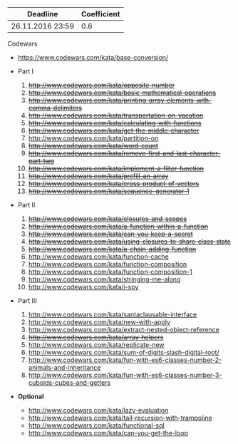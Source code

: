 ﻿Deadline         |  Coefficient
-----------------|----------------
26.11.2016 23:59  | 0.6

Codewars 
  - https://www.codewars.com/kata/base-conversion/

  - Part I 
     1. ~~http://www.codewars.com/kata/opposite-number~~
     2. ~~http://www.codewars.com/kata/basic-mathematical-operations~~
     3. ~~http://www.codewars.com/kata/printing-array-elements-with-comma-delimiters~~
     4. ~~http://www.codewars.com/kata/transportation-on-vacation~~
     5. ~~http://www.codewars.com/kata/calculating-with-functions~~
     6. ~~http://www.codewars.com/kata/get-the-middle-character~~
     7. http://www.codewars.com/kata/partition-on
     8. ~~http://www.codewars.com/kata/word-count~~ 
     9. ~~http://www.codewars.com/kata/remove-first-and-last-character-part-two~~
     10. ~~http://www.codewars.com/kata/implement-a-filter-function~~ 
     11. ~~http://www.codewars.com/kata/prefill-an-array~~
     12. ~~http://www.codewars.com/kata/cross-product-of-vectors~~
     13. ~~http://www.codewars.com/kata/sequence-generator-1~~
  - Part II 
     1. ~~http://www.codewars.com/kata/closures-and-scopes~~
     2. ~~http://www.codewars.com/kata/a-function-within-a-function~~ 
     3. ~~http://www.codewars.com/kata/can-you-keep-a-secret~~
     4. ~~http://www.codewars.com/kata/using-closures-to-share-class-state~~
     5. ~~http://www.codewars.com/kata/a-chain-adding-function~~
     6. http://www.codewars.com/kata/function-cache
     7. http://www.codewars.com/kata/function-composition
     8. http://www.codewars.com/kata/function-composition-1
     9. http://www.codewars.com/kata/stringing-me-along
     10. http://www.codewars.com/kata/i-spy
  - Part III 
     1. http://www.codewars.com/kata/santaclausable-interface
     2. http://www.codewars.com/kata/new-with-apply
     3. http://www.codewars.com/kata/extract-nested-object-reference
     4. ~~http://www.codewars.com/kata/array-helpers~~
     5. http://www.codewars.com/kata/replicate-new
     6. http://www.codewars.com/kata/sum-of-digits-slash-digital-root/
     7. http://www.codewars.com/kata/fun-with-es6-classes-number-2-animals-and-inheritance
     8. http://www.codewars.com/kata/fun-with-es6-classes-number-3-cuboids-cubes-and-getters
  - __Optional__
     - http://www.codewars.com/kata/lazy-evaluation
     - http://www.codewars.com/kata/tail-recursion-with-trampoline
     - http://www.codewars.com/kata/functional-sql
     - http://www.codewars.com/kata/can-you-get-the-loop
